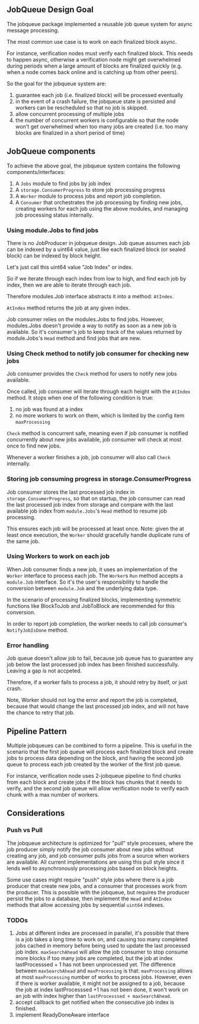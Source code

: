 ## JobQueue Design Goal

The jobqueue package implemented a reusable job queue system for async message processing.

The most common use case is to work on each finalized block async.

For instance, verification nodes must verify each finalized block. This needs to happen async, otherwise a verification node might get overwhelmed during periods when a large amount of blocks are finalized quickly (e.g. when a node comes back online and is catching up from other peers).

So the goal for the jobqueue system are:
1. guarantee each job (i.e. finalized block) will be processed eventually
2. in the event of a crash failure, the jobqueue state is persisted and workers can be rescheduled so that no job is skipped.
3. allow concurrent processing of multiple jobs
4. the number of concurrent workers is configurable so that the node won't get overwhelmed when too many jobs are created (i.e. too many blocks are finalized in a short period of time)

## JobQueue components
To achieve the above goal, the jobqueue system contains the following components/interfaces:
1. A `Jobs` module to find jobs by job index
2. A `storage.ConsumerProgress` to store job processing progress
3. A `Worker` module to process jobs and report job completion.
4. A `Consumer` that orchestrates the job processing by finding new jobs, creating workers for each job using the above modules, and managing job processing status internally.

### Using module.Jobs to find jobs
There is no JobProducer in jobqueue design. Job queue assumes each job can be indexed by a uint64 value, just like each finalized block (or sealed block) can be indexed by block height.

Let's just call this uint64 value "Job Index" or index.

So if we iterate through each index from low to high, and find each job by index, then we are able to iterate through each job.

Therefore modules.Job interface abstracts it into a method: `AtIndex`.

`AtIndex` method returns the job at any given index.

Job consumer relies on the modules.Jobs to find jobs. However, modules.Jobs doesn't provide a way to notify as soon as a new job is available. So it's consumer's job to keep track of the values returned by module.Jobs's `Head` method and find jobs that are new.

### Using Check method to notify job consumer for checking new jobs
Job consumer provides the `Check` method for users to notify new jobs available.

Once called, job consumer will iterate through each height with the `AtIndex` method. It stops when one of the following condition is true:
1. no job was found at a index
2. no more workers to work on them, which is limited by the config item `maxProcessing`

`Check` method is concurrent safe, meaning even if job consumer is notified concurrently about new jobs available, job consumer will check at most once to find new jobs.

Whenever a worker finishes a job, job consumer will also call `Check` internally.

### Storing job consuming progress in storage.ConsumerProgress
Job consumer stores the last processed job index in `storage.ConsumerProgress`, so that on startup, the job consumer can read the last processed job index from storage and compare with the last available job index from `module.Jobs`'s `Head` method to resume job processing.

This ensures each job will be processed at least once. Note: given the at least once execution, the `Worker` should gracefully handle duplicate runs of the same job.

### Using Workers to work on each job

When Job consumer finds a new job, it uses an implementation of the `Worker` interface to process each job. The `Worker`s `Run` method accepts a `module.Job` interface. So it's the user's responsibility to handle the conversion between `module.Job` and the underlying data type.

In the scenario of processing finalized blocks, implementing symmetric functions like BlockToJob and JobToBlock are recommended for this conversion.

In order to report job completion, the worker needs to call job consumer's `NotifyJobIsDone` method.

### Error handling
Job queue doesn't allow job to fail, because job queue has to guarantee any job below the last processed job index has been finished successfully. Leaving a gap is not accpeted.

Therefore, if a worker fails to process a job, it should retry by itself, or just crash.

Note, Worker should not log the error and report the job is completed, because that would change the last processed job index, and will not have the chance to retry that job.


## Pipeline Pattern
Multiple jobqueues can be combined to form a pipeline. This is useful in the scenario that the first job queue will process each finalized block and create jobs to process data depending on the block, and having the second job queue to process each job created by the worker of the first job queue.

For instance, verification node uses 2-jobqueue pipeline to find chunks from each block and create jobs if the block has chunks that it needs to verify, and the second job queue will allow verification node to verify each chunk with a max number of workers.

## Considerations

### Push vs Pull
The jobqueue architecture is optimized for "pull" style processes, where the job producer simply notify the job consumer about new jobs without creating any job, and job consumer pulls jobs from a source when workers are available. All current implementations are using this pull style since it lends well to asynchronously processing jobs based on block heights.

Some use cases might require "push" style jobs where there is a job producer that create new jobs, and a consumer that processes work from the producer. This is possible with the jobqueue, but requires the producer persist the jobs to a database, then implement the `Head` and `AtIndex` methods that allow accessing jobs by sequential `uint64` indexes.

### TODOs
1. Jobs at different index are processed in parallel, it's possible that there is a job takes a long time to work on, and causing too many completed jobs cached in memory before being used to update the last processed job index.
  `maxSearchAhead` will allow the job consumer to stop consume more blocks if too many jobs are completed, but the job at index lastProcesssed + 1 has not been unprocessed yet.
  The difference between `maxSearchAhead` and `maxProcessing` is that: `maxProcessing` allows at most `maxProcessing` number of works to process jobs. However, even if there is worker available, it might not be assigned to a job, because the job at index lastProcesssed +1 has not been done, it won't work on an job with index higher than `lastProcesssed + maxSearchAhead`.
2. accept callback to get notified when the consecutive job index is finished.
3. implement ReadyDoneAware interface

